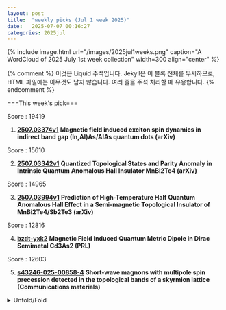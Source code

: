 ```yaml
---
layout: post
title:  "weekly picks (Jul 1 week 2025)"
date:   2025-07-07 00:16:27
categories: 2025jul
---
```


{% include image.html url="/images/2025jul1weeks.png" caption="A WordCloud of 2025 July 1st week collection" width=300 align="center" %}



<!--
이 부분은 HTML 주석입니다.
여기에 있는 내용은 HTML로 변환되지 않으며,
웹페이지 소스 코드에서만 볼 수 있습니다.
-->


{% comment %}
이것은 Liquid 주석입니다.
Jekyll은 이 블록 전체를 무시하므로,
HTML 파일에는 아무것도 남지 않습니다.
여러 줄을 주석 처리할 때 유용합니다.
{% endcomment %}



===This week's pick===
>
Score : 19419
>
1. **[2507.03374v1](https://arxiv.org/abs/2507.03374)** **Magnetic field induced exciton spin dynamics in indirect band gap (In,Al)As/AlAs quantum dots (arXiv)**
>
Score : 15610
>
2. **[2507.03342v1](https://arxiv.org/abs/2507.03342)** **Quantized Topological States and Parity Anomaly in Intrinsic Quantum Anomalous Hall Insulator MnBi2Te4 (arXiv)**
>
>
Score : 14965
>
3. **[2507.03994v1](https://arxiv.org/abs/2507.03994)** **Prediction of High-Temperature Half Quantum Anomalous Hall Effect in a Semi-magnetic Topological Insulator of MnBi2Te4/Sb2Te3 (arXiv)**
>
>
Score : 12816
>
4. **[bzdt-yxk2](http://link.aps.org/doi/10.1103/bzdt-yxk2)** **Magnetic Field Induced Quantum Metric Dipole in Dirac Semimetal Cd3As2 (PRL)**
>
>
Score : 12603
>
5. **[s43246-025-00858-4](https://www.nature.com/articles/s43246-025-00858-4)** **Short-wave magnons with multipole spin precession detected in the topological bands of a skyrmion lattice (Communications materials)**





<details>
  <summary> Unfold/Fold </summary>
  {% capture markdown_content %}


---
07/12


1. **[s41467-025-61510-w](https://www.nature.com/articles/s41467-025-61510-w)** Dislocation-assisted electron and hole transport in GaN epitaxial layers (Nature Communications)





1. **[s41567-025-02942-5](https://www.nature.com/articles/s41567-025-02942-5)** Intertwined orders in a quantum material (Nature Physics)

1. **[s41567-025-02917-6](https://www.nature.com/articles/s41567-025-02917-6)** Topological excitonic insulator with tunable momentum order (Nature Physics)



1. **[s42005-025-02215-w](https://www.nature.com/articles/s42005-025-02215-w)** Contrasting <i>c</i>-axis and in-plane uniaxial stress effects on superconductivity and stripe order in La<sub>1.885</sub>Ba<sub>0.115</sub>CuO<sub>4</sub> (Communications Physics)






1. **[hpfw-sfw1](http://link.aps.org/doi/10.1103/hpfw-sfw1)** Local Properties of the Rapidity Distribution in the Lieb-Liniger Model (PRL)

1. **[9ch1-dnvc](http://link.aps.org/doi/10.1103/9ch1-dnvc)** Counterflow of Lattice Polarons in Harmonically Confined Optical Lattices (PRL)

1. **[yd8w-frs8](http://link.aps.org/doi/10.1103/yd8w-frs8)** Topotactical Hydrogen Induced Single-Band d-Wave Superconductivity in La2NiO4 (PRL)

1. **[dt7w-hh9f](http://link.aps.org/doi/10.1103/dt7w-hh9f)** Unified Picture of Superconductivity and Magnetism in CeRh2As2 (PRL)

1. **[4x9y-txyy](http://link.aps.org/doi/10.1103/4x9y-txyy)** Nonadiabatic Renormalization of the Phonon Dispersion in Monolayer and Bilayer Graphene (PRL)

1. **[mr3k-w171](http://link.aps.org/doi/10.1103/mr3k-w171)** Identifying and Quantifying Su-Schrieffer-Heeger-like Interactions with Resonant Inelastic X-Ray Scattering (PRL)

1. **[dvzc-vxhw](http://link.aps.org/doi/10.1103/dvzc-vxhw)** Stabilization of Fermi Liquid Behavior by Interactions in Disordered Metals (PRL)

1. **[j6tt-s3xh](http://link.aps.org/doi/10.1103/j6tt-s3xh)** Twist-Induced Networking and Fast Propagation of Defects in Three-Dimensional Active Nematics (PRL)


1. **[2507.03997](https://arxiv.org/abs/2507.03997)** Non-reciprocal spin-wave excitations in Rashba-Hubbard ferromagnets (arXiv)




---
07/11


1. **[s41535-025-00784-1](https://www.nature.com/articles/s41535-025-00784-1)** Symmetry and minimal Hamiltonian of nonsymmorphic collinear antiferromagnet MnTe (npj quantum materials)



1. **[s41467-025-61677-2](https://www.nature.com/articles/s41467-025-61677-2)** A holistic view of the dynamics of long-lived valley polarized dark excitonic states in monolayer WS<sub>2</sub> (Nature Communications)

1. **[s41567-025-02954-1](https://www.nature.com/articles/s41567-025-02954-1)** First-principles diagrammatic Monte Carlo for electron–phonon interactions and polaron (Nature Physics)

1. **[s42005-025-02190-2](https://www.nature.com/articles/s42005-025-02190-2)** Large bandgap observed on the surfaces of EuZn<sub>2</sub>As<sub>2</sub> single crystals (Communications Physics)






1. **[l735-x48g](http://link.aps.org/doi/10.1103/l735-x48g)** Sharp Finite Statistics for Quantum Key Distribution (PRL)





1. **[fncz-b3yy](http://link.aps.org/doi/10.1103/fncz-b3yy)** Optical Protection of Alkali-Metal Atoms from Spin Relaxation (PRL)

1. **[n4f7-7vd1](http://link.aps.org/doi/10.1103/n4f7-7vd1)** Joint Estimation of a Two-Phase Spin Rotation beyond Classical Limit (PRL)

1. **[3g3j-mnh9](http://link.aps.org/doi/10.1103/3g3j-mnh9)** Meron Spin Textures in Momentum Space Spawning from Bound States in the Continuum (PRL)


1. **[c3tg-1lxl](http://link.aps.org/doi/10.1103/c3tg-1lxl)** Observation of Orbital-Selective Dual Modulations in an Anisotropic Antiferromagnetic Kagome Metal TbTi3Bi4 (PRX)

1. **[Physics.18.s91](http://link.aps.org/doi/10.1103/Physics.18.s91)** Photonic Spin Textures (Physics)




1. **[2507.07161v1](https://arxiv.org/abs/2507.07161)** Majorana edge reconstruction and the nu=5/2 non-Abelian thermal Hall puzzle (arXiv)

1. **[2507.07178v1](https://arxiv.org/abs/2507.07178)** Triplet Exciton-driven Topological Mott insulator at Finite Temperature (arXiv)

1. **[2507.07182v1](https://arxiv.org/abs/2507.07182)** Correlated quantum shift vector of particle-hole excitations (arXiv)

1. **[2507.07215v1](https://arxiv.org/abs/2507.07215)** Generic and intrinsic negative longitudinal magnetoresistance at weak fields in non-magnetic metals with inversion symmetry (arXiv)

1. **[2507.07336v1](https://arxiv.org/abs/2507.07336)** Origin of insulating-like behavior of Bi2Sr2CaCu2O8+x under pressure: A first-principles study (arXiv)

1. **[2507.07363v1](https://arxiv.org/abs/2507.07363)** Biexciton-polariton coupling mediated by dark states (arXiv)

1. **[2507.07366v1](https://arxiv.org/abs/2507.07366)** Advancing Quantum Transport Calculations: An Effective Medium Theory with Plane-Wave Basis and PAW Potentials in Eigenstates (arXiv)

1. **[2507.07409v1](https://arxiv.org/abs/2507.07409)** Observation of superconductivity-induced leading-edge gap in Sr-doped La3Ni2O7 thin films (arXiv)

1. **[2507.07430v1](https://arxiv.org/abs/2507.07430)** Anomaly diagnosis via symmetry restriction in two-dimensional lattice systems (arXiv)

1. **[2507.07447v1](https://arxiv.org/abs/2507.07447)** Topological electronic structures of non-collinear magnetic phases in a multi-orbital Hubbard model with spin-orbit interactions (arXiv)

1. **[2507.07463v1](https://arxiv.org/abs/2507.07463)** Breakdown of the conventional spin-wave dynamics and its double-constraint modification in the spin-1/2 triangular-prism Heisenberg antiferromagnet (arXiv)

1. **[2507.07479v1](https://arxiv.org/abs/2507.07479)** Mass-transport-limited reaction rates and molecular diffusion in the van der Waals gap beneath graphene (arXiv)

1. **[2507.07500v1](https://arxiv.org/abs/2507.07500)** Pseudogap in a crystalline insulator doped by disordered metals (arXiv)

1. **[2507.07506v1](https://arxiv.org/abs/2507.07506)** Electronic rotons and Wigner crystallites in a two-dimensional dipole liquid (arXiv)

1. **[2507.07533v1](https://arxiv.org/abs/2507.07533)** Dark states of electrons in a quantum system with two pairs of sublattices (arXiv)

1. **[2507.07534v1](https://arxiv.org/abs/2507.07534)** Phase transitions and spontaneous symmetry breaking in the renormalized Ginzburg-Landau theory (arXiv)

1. **[2507.07545v1](https://arxiv.org/abs/2507.07545)** Evolution from intralayer to interlayer superconductivity in a bilayer t-J model (arXiv)

1. **[2507.07584v1](https://arxiv.org/abs/2507.07584)** Nodeless superconductivity in 4Hb-TaS2 with broken time reversal symmetry (arXiv)

1. **[2507.07611v1](https://arxiv.org/abs/2507.07611)** Emergent QED3 at the bosonic Laughlin state to superfluid transition (arXiv)

1. **[2507.07624v1](https://arxiv.org/abs/2507.07624)** Resilient cluster Mott states in layered Nb3Cl8 against pressure-induced symmetry breaking (arXiv)

1. **[2507.07648v1](https://arxiv.org/abs/2507.07648)** Summing Real Time Feynman Paths of Lattice Polaron with Matrix Product States (arXiv)

1. **[2507.07650v1](https://arxiv.org/abs/2507.07650)** Pressure induced ferromagnetic to antiferromagnetic phase transition in transition metal chalcogenide Cr3Te4 (arXiv)

1. **[2507.07662v1](https://arxiv.org/abs/2507.07662)** A comprehensive study of bond bipolaron superconductivity in triangular lattice (arXiv)

1. **[2507.07679v1](https://arxiv.org/abs/2507.07679)** Extracting Nonlinear Dynamical Response Functions from Time Evolution (arXiv)

1. **[2507.07701v1](https://arxiv.org/abs/2507.07701)** Crossing over from flat band superconductivity to conventional superconductivity (arXiv)

1. **[2507.07866v1](https://arxiv.org/abs/2507.07866)** Temperature Dependent Optical Response Of High- Tc Yba2cu3o7-delta (YBCO) Thin Films (arXiv)

1. **[2507.07886v1](https://arxiv.org/abs/2507.07886)** Shaping Magnetic Order by Local Frustration for Itinerant Fermions on a Graph (arXiv)

1. **[2507.07905v1](https://arxiv.org/abs/2507.07905)** Edge State Selective Measurement of Quantum Hall Dispersions (arXiv)

1. **[2507.07921v1](https://arxiv.org/abs/2507.07921)** Chiral superconductivity near a fractional Chern insulator (arXiv)

1. **[2507.07987v1](https://arxiv.org/abs/2507.07987)** Purcell enhancement of photogalvanic currents in a van der Waals plasmonic self-cavity (arXiv)

1. **[2503.11228v2](https://arxiv.org/abs/2503.11228)** Pressure Induced Altermagnetism in Layered Ternary Iron-Selenides (arXiv)

1. **[2507.06369v1](https://arxiv.org/abs/2507.06369)** Cherenkov radiation in isotropic chiral matter: the space-frequency domain (arXiv)

1. **[2507.07179v1](https://arxiv.org/abs/2507.07179)** Magic phase transitions in monitored gaussian fermions (arXiv)

1. **[2507.07195v1](https://arxiv.org/abs/2507.07195)** Introduction to Sachdev-Ye-Kitaev Model: A Strongly Correlated System Perspective (arXiv)

1. **[2507.07249v1](https://arxiv.org/abs/2507.07249)** Kubo-Martin-Schwinger relation for energy eigenstates of SU(2)-symmetric quantum many-body systems (arXiv)

1. **[2507.07434v1](https://arxiv.org/abs/2507.07434)** Large unconventional anomalous Hall effect far above room temperature in epitaxial Fe3Ga4 films (arXiv)

1. **[2507.07458v1](https://arxiv.org/abs/2507.07458)** Common topological origin of longitudinal and transverse magnetoresistance in Fe3GeTe2 (arXiv)

1. **[2507.07540v1](https://arxiv.org/abs/2507.07540)** NNQS-AFQMC: Neural network quantum states enhanced fermionic quantum Monte Carlo (arXiv)

1. **[2507.07680v1](https://arxiv.org/abs/2507.07680)** Temporal modulation of second harmonic generation in ferroelectrics by a pulsed electric field (arXiv)

1. **[2507.07783v1](https://arxiv.org/abs/2507.07783)** Temporal and spatial separations between spin glass and short-range order (arXiv)

1. **[2507.07784v1](https://arxiv.org/abs/2507.07784)** Reversible local strain engineering of WS2 using a micro-mechanical spring (arXiv)

1. **[2507.07888v1](https://arxiv.org/abs/2507.07888)** Pseudoperiodic Spherical Boundary Conditions: Efficient And Isotropic 3D Particle Simulations Without Lattice Artifacts (arXiv)

1. **[2507.07897v1](https://arxiv.org/abs/2507.07897)** Graphene Heterostructure-Based Non-Volatile Memory Devices with Top Floating Gate Programming (arXiv)



---
07/10



1. **[s41567-025-02948-z](https://www.nature.com/articles/s41567-025-02948-z)** Ytterbium dopants for quantum simulation (Nature Physics)

1. **[s41567-025-02973-y](https://www.nature.com/articles/s41567-025-02973-y)** Nanophotonic quantum skyrmions enabled by semiconductor cavity quantum electrodynamics (Nature Physics)

1. **[s41567-025-02943-4](https://www.nature.com/articles/s41567-025-02943-4)** Quantum thermalization and Floquet engineering in a spin ensemble with a clock transition (Nature Physics)

1. **[s41563-025-02282-y](https://www.nature.com/articles/s41563-025-02282-y)** Dispersion-tunable low-loss implanted spin-wave waveguides for large magnonic networks (Nature Materials)

1. **[d41586-025-02178-6](https://www.nature.com/articles/d41586-025-02178-6)** Why quantum physicists are still arguing after 100 years (Nature)

1. **[s41586-025-09267-6](https://www.nature.com/articles/s41586-025-09267-6)** Quantum correlations of spontaneous two-photon emission from a quantum dot (Nature)

1. **[s41586-025-09258-7](https://www.nature.com/articles/s41586-025-09258-7)** Single nuclear spin detection and control in a van der Waals material (Nature)

1. **[d41586-025-02122-8](https://www.nature.com/articles/d41586-025-02122-8)** Integrated cryogenic chip controls spin qubits (Nature)







1. **[bzcf-gm89](http://link.aps.org/doi/10.1103/bzcf-gm89)** Counterdiabatic Route to Entanglement Steering and Dynamical Freezing in the Floquet Lipkin-Meshkov-Glick Model (PRL)

1. **[jqvz-kpwg](http://link.aps.org/doi/10.1103/jqvz-kpwg)** Observation of Spin Squeezing with Contact Interactions in One- and Three-Dimensional Easy-Plane Magnets (PRL)

1. **[qsxr-c2pq](http://link.aps.org/doi/10.1103/qsxr-c2pq)** Extracting Nonlinear Dynamical Response Functions from Time Evolution (PRL)

1. **[h4d8-3lw1](http://link.aps.org/doi/10.1103/h4d8-3lw1)** Fluctuations and Correlations of Local Topological Order Parameters in Disordered Two-Dimensional Topological Insulators (PRL)

1. **[sjss-vkqv](http://link.aps.org/doi/10.1103/sjss-vkqv)** Colloidal Model for Investigating Optimal Efficiency in Weakly Coupled Ratchet Motors (PRL)





1. **[2507.06290v1](https://arxiv.org/abs/2507.06290)** Superconducting Photocurrent and Light Enriched Supercurrent Phase Relation (arXiv)

1. **[2507.06305v1](https://arxiv.org/abs/2507.06305)** Entanglement switching via mobility edges in a quasiperiodic chain (arXiv)

1. **[2507.06307v1](https://arxiv.org/abs/2507.06307)** Spin-orbital magnetism in moire Wigner molecules (arXiv)

1. **[2507.06309v1](https://arxiv.org/abs/2507.06309)** Strange metal and Fermi arcs from disordering spin stripes (arXiv)

1. **[2507.06315v1](https://arxiv.org/abs/2507.06315)** Spin precession and laser-induced spin-polarized photocurrents (arXiv)

1. **[2507.06327v1](https://arxiv.org/abs/2507.06327)** Enhanced Andreev Reflection in Flat-Band Systems: Wave Packet Dynamics, DC Transport and the Josephson Effect (arXiv)

1. **[2507.06356v1](https://arxiv.org/abs/2507.06356)** Thermal Transport and Application Reassessment of ThSi2N4 Monolayer: From FET Channel to Thermoelectric Material (arXiv)

1. **[2507.06447v1](https://arxiv.org/abs/2507.06447)** Bilayer graphene as a template for manufacturing novel 2D materials (arXiv)

1. **[2507.06474v1](https://arxiv.org/abs/2507.06474)** Gap reopening as signature of coupling between Majorana zero modes in Sn-(Bi,Sb)2(Te,S)3-based Josephson trijunctions (arXiv)

1. **[2507.06514v1](https://arxiv.org/abs/2507.06514)** Algebraic States in Continuum in  d > 1 Dimensional Non-Hermitian Systems (arXiv)

1. **[2507.06548v1](https://arxiv.org/abs/2507.06548)** Observation of Macroscopic Nonlocal Voltage and Hydrodynamic Electron Flow at Room Temperature (arXiv)

1. **[2507.06550v1](https://arxiv.org/abs/2507.06550)** Material realization of spinless, covalent-type Dirac semimetals in three dimensions (arXiv)

1. **[2507.06586v1](https://arxiv.org/abs/2507.06586)** A time-reversal invariant vortex in topological superconductors and gravitational Z2 topology (arXiv)

1. **[2507.06614v1](https://arxiv.org/abs/2507.06614)** Enhanced superconductivity via layer differentiation in trilayer Hubbard model (arXiv)

1. **[2507.06683v1](https://arxiv.org/abs/2507.06683)** Robustness of the flux-free sector of the Kitaev honeycomb against environment (arXiv)

1. **[2507.06725v1](https://arxiv.org/abs/2507.06725)** On the T-linear resistivity of cuprates: theory (arXiv)

1. **[2507.06749v1](https://arxiv.org/abs/2507.06749)** Real-space understanding of electron-phonon coupling in superconducting hydrides (arXiv)

1. **[2507.06755v1](https://arxiv.org/abs/2507.06755)** Force sensing with a graphene nanomechanical resonator coupled to photonic crystal guided resonances (arXiv)

1. **[2507.06771v1](https://arxiv.org/abs/2507.06771)** Quantum Kinetic Anatomy of Electron Angular Momenta Edge Accumulation (arXiv)

1. **[2507.06885v1](https://arxiv.org/abs/2507.06885)** Discovery of High-Temperature Charge Order and Time-Reversal Symmetry-Breaking in the Kagome Superconductor YRu3Si2 (arXiv)

1. **[2507.06891v1](https://arxiv.org/abs/2507.06891)** Anisotropy-Driven Anomalous Inverse Orbital Hall Effect in Fe Films (arXiv)

1. **[2507.06902v1](https://arxiv.org/abs/2507.06902)** Excess quasiparticles and their dynamics in the presence of subgap states (arXiv)

1. **[2507.06933v1](https://arxiv.org/abs/2507.06933)** Photogalvanic effect in hydrodynamic flows of nonreciprocal electron liquids (arXiv)

1. **[2507.06984v1](https://arxiv.org/abs/2507.06984)** Reversible Modification of Rashba States in Topological Insulators at Room Temperature by Edge Functionalization (arXiv)

1. **[2507.07004v1](https://arxiv.org/abs/2507.07004)** Ultrafast and reliable domain-wall and skyrmion logic in a chirally coupled ferrimagnet (arXiv)

1. **[2507.07071v1](https://arxiv.org/abs/2507.07071)** Exciton transport driven by spin excitations in an antiferromagnet (arXiv)

1. **[2507.06283v1](https://arxiv.org/abs/2507.06283)** Bootstrapping the Simplest Deconfined Quantum Critical Point (arXiv)

1. **[2507.06304v1](https://arxiv.org/abs/2507.06304)** Mutual Influence of Symmetries and Topological Field Theories (arXiv)

1. **[2507.06308v1](https://arxiv.org/abs/2507.06308)** Fibonacci Waveguide Quantum Electrodynamics (arXiv)

1. **[2507.06348v1](https://arxiv.org/abs/2507.06348)** Quantum sensing with ultracold simulators in lattice and ensemble systems: a review (arXiv)

1. **[2507.06371v1](https://arxiv.org/abs/2507.06371)** Terahertz field-induced metastable magnetization near criticality in FePS3 (arXiv)

1. **[2507.06638v1](https://arxiv.org/abs/2507.06638)** Unconventional Magnetism, Sliding Ferroelectricity, and Magneto-Optical Kerr Effects in a Multiferroic Bilayer (arXiv)

1. **[2507.06699v1](https://arxiv.org/abs/2507.06699)** Electric-field-assisted phase switching for crystal phase quantum dot fabrication in GaAs nanowires (arXiv)

1. **[2507.06831v1](https://arxiv.org/abs/2507.06831)** Thickness-Dependent Spin Pumping in YIG/W90Ti10 Bilayers (arXiv)



1. **[2504.01923](https://arxiv.org/abs/2504.01923)** Sliding Dynamics of Skyrmion Molecular Crystals (arXiv)

---
07/09


1. **[5x8m-bhgd](http://link.aps.org/doi/10.1103/5x8m-bhgd)** Quantum Thermal Analogs of Electric Circuits: A Universal Approach (PRL)

1. **[d9k1-75d4](http://link.aps.org/doi/10.1103/d9k1-75d4)** Self-Discharging Mitigated Quantum Battery (PRL)

1. **[zn9v-k73w](http://link.aps.org/doi/10.1103/zn9v-k73w)** Exceptional Stationary State in a Dephasing Many-Body Open Quantum System (PRL)

1. **[w9zh-jwsx](http://link.aps.org/doi/10.1103/w9zh-jwsx)** Dark Spin-Cat States as Biased Qubits (PRL)

1. **[ynm5-k1vq](http://link.aps.org/doi/10.1103/ynm5-k1vq)** One-Shot Min-Entropy Calculation of Classical-Quantum States and Its Application to Quantum Cryptography (PRL)

1. **[d53g-v8q6](http://link.aps.org/doi/10.1103/d53g-v8q6)** Chip-to-Chip Quantum Photonic Controlled- not  Gate Teleportation (PRL)


1. **[cdns-8bw7](http://link.aps.org/doi/10.1103/cdns-8bw7)** Revisiting Scattering Enhancement from the Aharonov-Bohm Effect (PRL)

1. **[dg1s-5vp6](http://link.aps.org/doi/10.1103/dg1s-5vp6)** Minimal Model Renormalization Group Flows: Noninvertible Symmetries and Nonperturbative Description (PRL)



1. **[t5dh-rx6w](http://link.aps.org/doi/10.1103/t5dh-rx6w)** Polariton Fluids as Quantum Field Theory Simulators on Tailored Curved Spacetimes (PRL)

1. **[64xv-3fyx](http://link.aps.org/doi/10.1103/64xv-3fyx)** Imaging-based Quantum Optomechanics (PRL)

1. **[pmsq-b1th](http://link.aps.org/doi/10.1103/pmsq-b1th)** Flat Elastic Disc Suspensions Are Indistinguishable from Solutions of Long Flexible Polymers within Planar Incompressible Flows (PRL)

1. **[dmrl-gxhw](http://link.aps.org/doi/10.1103/dmrl-gxhw)** Thermodynamics and Statistical Equilibrium of Large-Scale Hydroelastic Wave Turbulence (PRL)

1. **[cv8s-tk4c](http://link.aps.org/doi/10.1103/cv8s-tk4c)** Perfect Superconducting Diode Effect in Altermagnets (PRL)

1. **[7bbs-q17w](http://link.aps.org/doi/10.1103/7bbs-q17w)** Superlubric-Locked Transition of Twist Grain Boundaries in 3D Crystals (PRL)

1. **[kt15-x472](http://link.aps.org/doi/10.1103/kt15-x472)** Overcoming Asymmetric Carrier Injection in III-Nitride Light-Emitting Diodes through Defect Engineering (PRL)

1. **[fvq2-msr4](http://link.aps.org/doi/10.1103/fvq2-msr4)** Efficient Projected Entangled Pair States Methods for Periodic Quantum Systems (PRL)

1. **[kqx7-fr2m](http://link.aps.org/doi/10.1103/kqx7-fr2m)** Exploring Novel Quantum Embedding Methods with Nonorthogonal Decomposition of Slater Determinants (PRL)

1. **[sf5p-2g5l](http://link.aps.org/doi/10.1103/sf5p-2g5l)** Instability of Metals with Respect to Strong Electron-Phonon Interaction (PRL)



1. **[7hv4-kmhd](http://link.aps.org/doi/10.1103/7hv4-kmhd)** Spontaneous Spin-Orbit Coupling Induced by Quantum Phonon Dynamics (PRL)



1. **[v3lq-ptgd](http://link.aps.org/doi/10.1103/v3lq-ptgd)** Internal Entropy of Non-Abelian Anyons from Heat Current through a Tunneling Barrier (PRL)

1. **[tyr4-9z16](http://link.aps.org/doi/10.1103/tyr4-9z16)** Quantum Confining Excitons with an Electrostatic Moiré Superlattice (PRL)

1. **[8wx7-kyx8](http://link.aps.org/doi/10.1103/8wx7-kyx8)** Deep Generative Modeling of the Canonical Ensemble with Differentiable Thermal Properties (PRL)

1. **[Physics.18.s92](http://link.aps.org/doi/10.1103/Physics.18.s92)** Quantum Fluid Mimics Black Hole’s Horizon (Physics)






1. **[PhysRevB.111.245113](https://journals.aps.org/prb/abstract/10.1103/PhysRevB.111.245113)**  Electronic structure and quasiparticle state character in the ferromagnetic Kondo lattice CeNiS⁢b2 (PRB)


1. **[2506.03963](https://arxiv.org/abs/2506.03963)** Flat-band compactons in a two-dimensional driven-dissipative Lieb lattice (arXiv)

1. **[2506.01633](https://arxiv.org/abs/2506.01633)** Realization of broken inversion symmetry in the charge density wave phase in EuAl4 (arXiv)


1. **[PhysRevB.111.214507](https://journals.aps.org/prb/abstract/10.1103/PhysRevB.111.214507)**  Coexistence of gapless and gapped vortex modes with Majorana corner states in a two-dimensional second-order topological superconductor (PRB)


1. **[2506.04314](https://arxiv.org/abs/2506.04314)** Geometric Bloch oscillations and transverse displacement in flat band systems (arXiv)

1. **[2506.04338](https://arxiv.org/pdf/2506.04338)** Magnetic field-free braiding and nontrivial fusion of Majorana bound states in a high-temperature planar Josephson junction (arXiv)

1. **[adfm.202507191](https://advanced.onlinelibrary.wiley.com/doi/full/10.1002/adfm.202507191)** Nonlinear Hall Effect and Nonreciprocal Charge Transport in Two-Dimensional Electron Gas at the Si-SiOx-ZnO Interface (Advanced Functional materials)


1. **[2506.18969](https://arxiv.org/abs/2506.18969)** Bootstrapping Flat-band Superconductors: Rigorous Lower Bounds on Superfluid Stiffness (arXiv)



1. **[2505.04827](https://arxiv.org/abs/2505.04827)** Proposed controlled creation and manipulation of skyrmions with spin-orbit torque (arXiv)






1. **[2507.05335v1](https://arxiv.org/abs/2507.05335)** The Symmetry Taco: Equivalences between Gapped, Gapless, and Mixed-State SPTs (arXiv)

1. **[2507.05336v1](https://arxiv.org/abs/2507.05336)** Thermal SU(2) lattice gauge theory for the pseudogap and the transition to d-wave superconductivity in the cuprates (arXiv)

1. **[2507.05341v1](https://arxiv.org/abs/2507.05341)** Topological phase diagram of twisted bilayer graphene as a function of the twist angle (arXiv)

1. **[2507.05344v1](https://arxiv.org/abs/2507.05344)** Symmetry-determined generalized ferromagnetism in multi-valley electron fluids (arXiv)

1. **[2507.05356v1](https://arxiv.org/abs/2507.05356)** Interaction-enhanced quantum to classical crossover temperature in a Luttinger liquid (arXiv)

1. **[2507.05435v1](https://arxiv.org/abs/2507.05435)** Model-based study of a nanowire heating and dynamic axisymmetric necking by surface electromigration (arXiv)

1. **[2507.05462v1](https://arxiv.org/abs/2507.05462)** Electronic transport and anti-super-Klein tunneling in few-layer black phosphorous (arXiv)

1. **[2507.05479v1](https://arxiv.org/abs/2507.05479)** Proximity effect and p-wave superconductivity in s-wave superconductor/helimagnet heterostructures (arXiv)

1. **[2507.05481v1](https://arxiv.org/abs/2507.05481)** The role of electron interactions in a failed insulator revealed by shot noise (arXiv)

1. **[2507.05486v1](https://arxiv.org/abs/2507.05486)** Nonvolatile Nematic Order Manipulated by Strain and Magnetic Field in a Layered Antiferromagnet (arXiv)

1. **[2507.05487v1](https://arxiv.org/abs/2507.05487)** Elementary Steps of Energy Conversion in Strongly Correlated Systems: Beyond Single Quasiparticles and Rigid Bands (arXiv)

1. **[2507.05500v1](https://arxiv.org/abs/2507.05500)** Putative non-trivial topology in YNiSn2 Dirac semimetal (arXiv)

1. **[2507.05516v1](https://arxiv.org/abs/2507.05516)** Revealing THz optical signatures of Shiba-state-induced gapped and gapless superconductivity (arXiv)

1. **[2507.05543v1](https://arxiv.org/abs/2507.05543)** Altermagnetism-induced non-collinear superconducting diode effect and unidirectional superconducting transport (arXiv)

1. **[2507.05560v1](https://arxiv.org/abs/2507.05560)** Direct observation of locally modified excitonic effect within a moire unit cell in twisted bilayer graphene (arXiv)

1. **[2507.05618v1](https://arxiv.org/abs/2507.05618)** Spin transport phenomena in junctions composed of a compensated ferrimagnet and a normal metal (arXiv)

1. **[2507.05756v1](https://arxiv.org/abs/2507.05756)** Real-space titration and manipulation of particle-like correlated electrons in doped Mott insulator (arXiv)

1. **[2507.05839v1](https://arxiv.org/abs/2507.05839)** Chiral superconductivity in a semiconducting wire induced by helical magnetic order (arXiv)

1. **[2507.05871v1](https://arxiv.org/abs/2507.05871)** Detecting Lifshitz Transitions Using Nonlinear Conductivity in Bilayer Graphene (arXiv)

1. **[2507.05879v1](https://arxiv.org/abs/2507.05879)** Janus-faced influence of oxygen vacancy in high entropy oxide films with Mott electrons (arXiv)

1. **[2507.05935v1](https://arxiv.org/abs/2507.05935)** Light Induced Half-Metallic Phase in Insulators and Correlated Metals (arXiv)

1. **[2507.05943v1](https://arxiv.org/abs/2507.05943)** Coherent superposition of emitted and resonantly scattered photons from a two-level system driven by an even-pi pulse (arXiv)

1. **[2507.05969v1](https://arxiv.org/abs/2507.05969)** Second-Order Conductivity Probes a Cascade of Singularities in a Moire Superlattice (arXiv)

1. **[2507.05971v1](https://arxiv.org/abs/2507.05971)** Generating single- and many-body quantum magnonic states (arXiv)

1. **[2507.05974v1](https://arxiv.org/abs/2507.05974)** Static treatment of dynamic interactions in correlated electron systems (arXiv)

1. **[2507.06015v1](https://arxiv.org/abs/2507.06015)** Cluster-diagrammatic D-TRILEX approach to non-local electronic correlations (arXiv)

1. **[2507.06058v1](https://arxiv.org/abs/2507.06058)** Spin properties in droplet epitaxy-grown telecom quantum dots (arXiv)

1. **[2507.06168v1](https://arxiv.org/abs/2507.06168)** "Ideal" Topological Heavy Fermion Model in Two-dimensional Moire Heterostructures with Type-II Band Alignment (arXiv)

1. **[2507.06218v1](https://arxiv.org/abs/2507.06218)** Topological Holography for Mixed-State Phases and Phase Transitions (arXiv)

1. **[2507.05350v1](https://arxiv.org/abs/2507.05350)** SymTFT Approach for Mixed States with Non-Invertible Symmetries (arXiv)

1. **[2507.05379v1](https://arxiv.org/abs/2507.05379)** Probing Defects with Quantum Simulator Snapshots (arXiv)

1. **[2507.05493v1](https://arxiv.org/abs/2507.05493)** Identifying Exceptional Points in Two-Dimensional Excitons Coupled to an Open Optical Cavity (arXiv)

1. **[2507.05665v1](https://arxiv.org/abs/2507.05665)** Defect migration and phase transformations in 2D iron chloride inside bilayer graphene (arXiv)

1. **[2507.05676v1](https://arxiv.org/abs/2507.05676)** Sensing with Broken Symmetry: Revisiting Bound States in the Continuum (arXiv)

1. **[2507.05682v1](https://arxiv.org/abs/2507.05682)** Unified Statistical Theory of Heat Conduction in Nonuniform Media (arXiv)

1. **[2507.05691v1](https://arxiv.org/abs/2507.05691)** Concurrent Skin-scale-free Localization and Criticality under Mobius Boundary Conditions in a Non-Hermitian Ladder (arXiv)

1. **[2507.05828v1](https://arxiv.org/abs/2507.05828)** Exploring the Growth Dynamics of Size-selected Carbon Atomic Wires with in situ UV Resonance Raman Spectroscopy (arXiv)

1. **[2507.05837v1](https://arxiv.org/abs/2507.05837)** Wave/particle duality in monitored Jaynes--Cummings resonances (arXiv)

1. **[2507.05954v1](https://arxiv.org/abs/2507.05954)** A Hydrodynamic Theory for Non-Equilibrium Full Counting Statistics in One-Dimensional Quantum Systems (arXiv)

1. **[2507.06065v1](https://arxiv.org/abs/2507.06065)** On-chip magnon polaritons in the ultrastrong coupling regime (arXiv)

1. **[2507.06215v1](https://arxiv.org/abs/2507.06215)** Harmonic emission as a probe to coherent transitions in the topological superconductors (arXiv)



---
07/08


1. **[s41567-025-02977-8](https://www.nature.com/articles/s41567-025-02977-8)** Publisher Correction: Absence of heat flow in ν = 0 quantum Hall ferromagnet in bilayer graphene (Nature Physics)

1. **[s41598-025-10259-9](https://www.nature.com/articles/s41598-025-10259-9)** Unveiling the role of localized polaronic mid-gap states in enhanced carrier transfer in TiO<sub>2</sub>/BiVO<sub>4</sub> heterojunctions under visible light irradiation (Scientific Reports)






1. **[s5c9-zjt9](http://link.aps.org/doi/10.1103/s5c9-zjt9)** Measuring Decoherence Due to Quantum Vacuum Fluctuations (PRL)

1. **[dqfn-y77k](http://link.aps.org/doi/10.1103/dqfn-y77k)** Quantum Stochastic Rectification in a Single Molecule (PRL)

1. **[hwwg-gscf](http://link.aps.org/doi/10.1103/hwwg-gscf)** Observing the Mobile Surface Layer of Water During Vapor Deposition and Its Impact on Structure (PRL)

1. **[Physics.18.127](http://link.aps.org/doi/10.1103/Physics.18.127)** Rethinking the Anomalous Hall Effect: A Symmetry Revolution (Physics)


1. **[2506.20510](https://arxiv.org/abs/2506.20510)** High-temperature helical edge states in BiSbTeSe2/graphene van der Waals heterostructure (arXiv)


1. **[2506.19514](https://arxiv.org/abs/2506.19514)** Rare-earth atoms on Nb(110) as a platform to engineer topological superconductivity (arXiv)

1. **[2506.20182](https://arxiv.org/pdf/2506.20182)**  Majorana zero modes are the edge modes? (arXiv)


1. **[1ftc-3xyw](https://journals.aps.org/prmaterials/abstract/10.1103/1ftc-3xyw)** Probing the skyrmion phase of MnSi through the field-exponent of the isothermal entropy change (PRM)


1. **[p46j-yc89](https://journals.aps.org/prl/abstract/10.1103/p46j-yc89)** Deterministic Generation of a Single-Byte Electric Skyrmion Bubble (PRL)

1. **[5k9m-mfbz](https://journals.aps.org/prb/abstract/10.1103/5k9m-mfbz)** Effective 𝐾-valley Hamiltonian for transition metal dichalcogenide bilayers under pressure and application to twisted bilayers with pressure-induced topological phase transitions (PRB)


1. **[2502.09764](https://arxiv.org/abs/2502.09764)** Skyrmion-Skyrmionium Phase Separation and Laning Transitions via Spin-Orbit Torque Currents (arXiv)



1. **[2506.22320](https://arxiv.org/abs/2506.22320)** Skyrmions of Frustrated Quantum Dimer Systems (arXiv)


1. **[2507.02371](https://arxiv.org/abs/2507.02371)** Time- and Polarization-Resolved Extreme Ultraviolet Momentum Microscopy (arXiv)


1. **[meta](https://iopscience.iop.org/article/10.1088/1361-648X/adec2e/meta)**  Magnetic critical behavior of an above room temperature skyrmion materialCo8.68Zn8.65Mn2.67 (JPCM)

1. **[S030488532500558X](https://www.sciencedirect.com/science/article/pii/S030488532500558X)** Critical scaling behavior in skyrmion host ferromagnet Cr1.45Te2 (JMMM)






1. **[2507.03089v1](https://arxiv.org/abs/2507.03089)** Link between Continuous and Discrete Descriptions of Noise in Nonlinear Resistive Electrical Components (arXiv)

1. **[2507.03115v1](https://arxiv.org/abs/2507.03115)** Quasiconservation Laws and Suppressed Transport in Weakly Interacting Localized Models (arXiv)

1. **[2507.03137v1](https://arxiv.org/abs/2507.03137)** Mapping phase diagrams of quantum spin systems through semidefinite-programming relaxations (arXiv)

1. **[2507.03189v1](https://arxiv.org/abs/2507.03189)** Revealing electron-electron interactions in graphene at room temperature with the quantum twisting microscope (arXiv)

1. **[2507.03217v1](https://arxiv.org/abs/2507.03217)** Can slow recombination in ordered superconductors explain the excess quasiparticle population? (arXiv)

1. **[2507.03249v1](https://arxiv.org/abs/2507.03249)** Nonlinear Seebeck effect in Ni81Fe19/Pt at room temperature (arXiv)

1. **[2507.03266v1](https://arxiv.org/abs/2507.03266)** Impact of charge-density-wave pattern on the superconducting gap in V-based kagome superconductors (arXiv)

1. **[2507.03277v1](https://arxiv.org/abs/2507.03277)** Magnetic, charge and orbital properties of parent and Sr-doped La2NiO4 and its pressure evolutions (arXiv)

1. **[2507.03284v1](https://arxiv.org/abs/2507.03284)** Multi-gap and high-Tc superconductivity in metal-atom-free borocarbides: Effects of dimensional confinement and strain engineering (arXiv)

1. **[2507.03287v1](https://arxiv.org/abs/2507.03287)** Evidence of topological Kondo insulating state in MoTe2/WSe2 moire bilayers (arXiv)

1. **[2507.03316v1](https://arxiv.org/abs/2507.03316)** Anomalous Charge Density Wave and Fermi Surface Reconstruction in Pressurized BaFe2Al9 (arXiv)



1. **[2507.03368v1](https://arxiv.org/abs/2507.03368)** Ferroelectric Antiferromagnetic Lifting of Spin-Valley Degeneracy (arXiv)



1. **[2507.03383v1](https://arxiv.org/abs/2507.03383)** Anharmonicity and Coulomb Pseudopotential Effects in YH6 and YH9 Superconductivity (arXiv)

1. **[2507.03417v1](https://arxiv.org/abs/2507.03417)** Vacancy-free cubic superconducting NbN enabled by quantum anharmonicity (arXiv)

1. **[2507.03436v1](https://arxiv.org/abs/2507.03436)** Enhancing thermoelectric efficiency of multilayer graphene by nanomeshing (arXiv)

1. **[2507.03508v1](https://arxiv.org/abs/2507.03508)** From localized 4f electrons to anisotropic exchange interactions in ferromagnetic CeRh6Ge4 (arXiv)

1. **[2507.03513v1](https://arxiv.org/abs/2507.03513)** Magnetocalorics of singlet ground state induced moment magnets (arXiv)

1. **[2507.03546v1](https://arxiv.org/abs/2507.03546)** Microscopic origin of the nemato-elastic coupling and dynamics of hybridized collective nematic-phonon excitations (arXiv)

1. **[2507.03571v1](https://arxiv.org/abs/2507.03571)** Phonon-enhanced optical spin-conductivity and spin-splitter effect in altermagnets (arXiv)

1. **[2507.03577v1](https://arxiv.org/abs/2507.03577)** On-chip magnon polaron generation in mode-matched cavity magnomechanics (arXiv)

1. **[2507.03614v1](https://arxiv.org/abs/2507.03614)** Andreev bound state spectroscopy of a quantum-dot-based Aharonov-Bohm interferometer with superconducting terminals (arXiv)

1. **[2507.03675v1](https://arxiv.org/abs/2507.03675)** Wavefunction textures in twisted bilayer graphene from first principles (arXiv)

1. **[2507.03763v1](https://arxiv.org/abs/2507.03763)** Direct signatures of Anderson orthogonality catastrophe in nonequilibrium quantum dots (arXiv)

1. **[2507.03826v1](https://arxiv.org/abs/2507.03826)** Thermodynamics of analogue black holes in a non-Hermitian tight-binding model (arXiv)

1. **[2507.03921v1](https://arxiv.org/abs/2507.03921)** High Temperature Superconductivity Dominated by Inner Underdoped CuO2 Planes in Quadruple-Layer Cuprate (Cu,C)Ba2Ca3Cu4O11+delta (arXiv)

1. **[2507.03969v1](https://arxiv.org/abs/2507.03969)** Polariton transport in 2D semiconductors: Phonon-mediated transitions between ballistic, superdiffusive and exciton-limited regimes (arXiv)

1. **[2507.03985v1](https://arxiv.org/abs/2507.03985)** Ferroelectrically Switchable Half-Quantized Hall Effect (arXiv)

1. **[2507.03986v1](https://arxiv.org/abs/2507.03986)** On-Device Control of Electronic Friction (arXiv)



1. **[2507.03997v1](https://arxiv.org/abs/2507.03997)** Non-reciprocal spin-wave excitations in Rashba-Hubbard ferromagnets (arXiv)

1. **[2507.04041v1](https://arxiv.org/abs/2507.04041)** Specific heat and density anomalies in the Hubbard model (arXiv)

1. **[2507.04056v1](https://arxiv.org/abs/2507.04056)** Characterization of fractional Chern insulator quasiparticles in moire transition metal dichalcogenides (arXiv)

1. **[2507.04082v1](https://arxiv.org/abs/2507.04082)** Longitudinal magnon transport properties in the easy-axis XXZ Heisenberg ferromagnet on the face-centered cubic lattice (arXiv)

1. **[2507.04146v1](https://arxiv.org/abs/2507.04146)** Modeling of a twisted-Kagome HoAgGe spin ice using Reduced-Configuration-Space Search and Density Functional Theory (arXiv)

1. **[2507.04159v1](https://arxiv.org/abs/2507.04159)** Electrons in quantum dots on helium: from charge qubits to synthetic color centers (arXiv)

1. **[2507.04177v1](https://arxiv.org/abs/2507.04177)** Gate Voltage-Controlled Magnetic Anisotropy Effect on Pt-Porphyrin functionalized single-layer graphene (arXiv)

1. **[2507.04210v1](https://arxiv.org/abs/2507.04210)** Unusual electronic structure in underdoped cuprate superconductors (arXiv)

1. **[2507.04213v1](https://arxiv.org/abs/2507.04213)** Quantum Metric Enhancement and Hierarchical Scaling in One-Dimensional Quasiperiodic Systems (arXiv)

1. **[2507.04274v1](https://arxiv.org/abs/2507.04274)** Spin-split magnon bands induce pure spin current in insulating altermagnets (arXiv)

1. **[2507.04287v1](https://arxiv.org/abs/2507.04287)** Signature of gate tunable superconducting network in twisted bilayer graphene (arXiv)

1. **[2507.04363v1](https://arxiv.org/abs/2507.04363)** Astrophysical Quantum Matter Revisited: Flat-Band Topological States on a Zero-Flux Dipole Sphere (arXiv)

1. **[2507.04375v1](https://arxiv.org/abs/2507.04375)** Intertwined Orders in a Quantum-Entangled Metal (arXiv)

1. **[2507.04378v1](https://arxiv.org/abs/2507.04378)** Observation of Electride-like s States Coexisting with Correlated d Electrons in NdNiO2 (arXiv)

1. **[2507.04387v1](https://arxiv.org/abs/2507.04387)** Generation of new quadratic coefficients within Ginzburg-Landau theory: Applications for specific heat calculations in various high-temperature superconductors (arXiv)

1. **[2507.04475v1](https://arxiv.org/abs/2507.04475)** Coexistent multifractal mesoscopic fluctuations in Integer Quantum Hall Transition and in Orbital Hall Transition (arXiv)

1. **[2507.04477v1](https://arxiv.org/abs/2507.04477)** The role of dimensionality in the magnetic properties of CeIn3 nanowires (arXiv)

1. **[2507.04556v1](https://arxiv.org/abs/2507.04556)** Efficient transport of indirect excitons in a van der Waals heterostructure (arXiv)

1. **[2507.04648v1](https://arxiv.org/abs/2507.04648)** Optimized Bistable Vortex Memory Arrays for Superconducting In-Memory Matrix-Vector Multiplication (arXiv)

1. **[2507.04693v1](https://arxiv.org/abs/2507.04693)** Tuning electronic correlations in the Kagome metals RT_3B2 (arXiv)

1. **[2507.04729v1](https://arxiv.org/abs/2507.04729)** Quantized conductance in a CVD-grown nanoribbon with hidden Rashba effect (arXiv)

1. **[2507.04773v1](https://arxiv.org/abs/2507.04773)** The Ferroelectric Superconducting Field Effect Transistor (arXiv)

1. **[2507.04778v1](https://arxiv.org/abs/2507.04778)** Methodology of signal spectral analysis in various Kron model geometries (arXiv)

1. **[2507.04811v1](https://arxiv.org/abs/2507.04811)** Multipole phases in a type of spin/fermion ladders with local conserved quantities and generalizations (arXiv)

1. **[2507.04844v1](https://arxiv.org/abs/2507.04844)** Induced Zeeman effect of moire surface states in topological insulators (arXiv)

1. **[2507.04876v1](https://arxiv.org/abs/2507.04876)** Universal Diagnostic Criterion for Intrinsic Superconducting Diode Effect (arXiv)

1. **[2507.04892v1](https://arxiv.org/abs/2507.04892)** Quantum transport in nitrogen-doped nanoporous graphenes (arXiv)

1. **[2507.04945v1](https://arxiv.org/abs/2507.04945)** Spin-orbit coupling in digital alloyed InGaAs quantum wells (arXiv)

1. **[2507.04953v1](https://arxiv.org/abs/2507.04953)** Variability of hole spin qubits in planar Germanium (arXiv)

1. **[2507.04957v1](https://arxiv.org/abs/2507.04957)** Momentum transfer in the ponderomotive potential of near-infrared laser pulses leads to sizable energy shifts and electron-wavepacket squeezing in time-resolved ARPES (arXiv)

1. **[2507.05009v1](https://arxiv.org/abs/2507.05009)** Non-ergodic one-magnon magnetization dynamics of the kagome lattice antiferromagnet (arXiv)

1. **[2507.05015v1](https://arxiv.org/abs/2507.05015)** Geometry-Induced Chiral Currents in a Mesoscopic Helicoidal Quantum Well (arXiv)

1. **[2507.05061v1](https://arxiv.org/abs/2507.05061)** Spin liquid state in a three-dimensional pyrochlore-like frustrated magnet (arXiv)

1. **[2507.05089v1](https://arxiv.org/abs/2507.05089)** Instability of the Haldane Phase: Roles of Charge Fluctuations and Hund's Coupling (arXiv)

1. **[2507.05095v1](https://arxiv.org/abs/2507.05095)** Topological defect modes in bilayer acoustic networks (arXiv)

1. **[2507.05160v1](https://arxiv.org/abs/2507.05160)** Statistical characterization of valley coupling in Si/SiGe quantum dots via g-factor measurements near a valley vortex (arXiv)

1. **[2507.05161v1](https://arxiv.org/abs/2507.05161)** Defect-induced displacement of topological surface state in quantum magnet MnBi2Te4 (arXiv)

1. **[2507.05172v1](https://arxiv.org/abs/2507.05172)** Magnetic force microscopy versus scanning quantum-vortex microscopy: Probing pinning landscape in granular niobium films (arXiv)

1. **[2507.05232v1](https://arxiv.org/abs/2507.05232)** Tunable Intraband and Interband Polarizability in three-dimensional nodal line semimetals (arXiv)

1. **[2507.03161v1](https://arxiv.org/abs/2507.03161)** The Effect of Spike Geometry on the Linear and Nonlinear Plasmonic Properties of Gold Nanourchins (arXiv)

1. **[2507.03269v1](https://arxiv.org/abs/2507.03269)** Determining the complex second-order optical susceptibility in macroscale van der Waals heterobilayers (arXiv)

1. **[2507.03301v1](https://arxiv.org/abs/2507.03301)** Synthesis and transport properties of epitaxial Bi (0001) films on GaAs (111) substrates (arXiv)

1. **[2507.03390v1](https://arxiv.org/abs/2507.03390)** Optimising germanium hole spin qubits with a room-temperature magnet (arXiv)

1. **[2507.03414v1](https://arxiv.org/abs/2507.03414)** Structural and Magnetic Properties of Barium Hexaferrite Nanoplatelets (arXiv)

1. **[2507.03550v1](https://arxiv.org/abs/2507.03550)** Chirality-dependent terahertz topological resonance and inertial dynamics of magnetic skyrmions (arXiv)

1. **[2507.03597v1](https://arxiv.org/abs/2507.03597)** Introduction to abelian anyons in planar systems (arXiv)

1. **[2507.03642v1](https://arxiv.org/abs/2507.03642)** High-power readout of a transmon qubit using a nonlinear coupling (arXiv)

1. **[2507.03764v1](https://arxiv.org/abs/2507.03764)** Universal quantum melting of quasiperiodic attractors in driven-dissipative cavities (arXiv)

1. **[2507.03785v1](https://arxiv.org/abs/2507.03785)** Implantation studies of low-energy positive muons in niobium thin films (arXiv)

1. **[2507.04144v1](https://arxiv.org/abs/2507.04144)** Orbital mixing as key ingredient for magnetic order in a van der Waals ferromagnet (arXiv)

1. **[2507.04279v1](https://arxiv.org/abs/2507.04279)** Solving the Gross-Pitaevskii Equation with Quantic Tensor Trains: Ground States and Nonlinear Dynamics (arXiv)

1. **[2507.04489v1](https://arxiv.org/abs/2507.04489)** Floquet-Engineering Weyl Points and Linked Fermi Arcs from Straight Nodal Lines (arXiv)

1. **[2507.04826v1](https://arxiv.org/abs/2507.04826)** Ferroelectrically Controlled Chirality Switching of Weyl Quasiparticles (arXiv)

1. **[2507.04875v1](https://arxiv.org/abs/2507.04875)** Ultrafast non-equilibrium magnon generation and collapse of spin-orbit hybridization gaps in iron (arXiv)

1. **[2507.04944v1](https://arxiv.org/abs/2507.04944)** Nanoparticles and Quantum Dots as Emerging Optical Sensing Platforms for Ni2+ Detection: Recent Approaches and Perspectives (arXiv)

1. **[2507.04993v1](https://arxiv.org/abs/2507.04993)** Universal Bound States in Long-range Spin Chains with an Impurity (arXiv)

1. **[2507.05047v1](https://arxiv.org/abs/2507.05047)** Moire-assisted charge instability in ultrathin RuO2 (arXiv)

1. **[2507.05073v1](https://arxiv.org/abs/2507.05073)** Quantum Spin Glass in the Two-Dimensional Disordered Heisenberg Model via Foundation Neural-Network Quantum States (arXiv)

1. **[2507.05185v1](https://arxiv.org/abs/2507.05185)** An operator algebraic approach to fusion category symmetry on the lattice (arXiv)

1. **[2507.05249v1](https://arxiv.org/abs/2507.05249)** Physics-Guided Dual Implicit Neural Representations for Source Separation (arXiv)

1. **[2507.05253v1](https://arxiv.org/abs/2507.05253)** Stealthy-Hyperuniform Wave Dynamics in Two-Dimensional Photonic Crystals (arXiv)







---
07/07


1. **[s41563-025-02276-w](https://www.nature.com/articles/s41563-025-02276-w)** Exploiting strained epitaxial germanium for scaling low-noise spin qubits at the micrometre scale (Nature Materials)







1. **[84h8-tt5y](https://journals.aps.org/pra/abstract/10.1103/84h8-tt5y)** Observation of distinct first-order and second-order topological insulators in photonic martini lattices (PRA)





1. **[9sk7-7z6s](https://journals.aps.org/prb/abstract/10.1103/9sk7-7z6s)** Momentum-dependent quantum Hall surface states in acoustic nodal line semimetals (PRB)


1. **[2507.00112](https://arxiv.org/abs/2507.00112)** Electrostatic Charge Fractionalization and Unconventional Superconductivity in
Strained Monolayer Graphene (arXiv)


1. **[2507.01329](https://arxiv.org/abs/2507.01329)** Realization of a Kondo Insulator in a Multilayer Moiré Superlattice (arXiv)

1. **[acsphotonics.4c02491](https://pubs.acs.org/doi/full/10.1021/acsphotonics.4c02491)** Characterizing Topological Flat Bands in Tin-Phthalocyanine Nanosheets Using Photoelectric Detections (ACS Photonics)


1. **[3351353](https://pubs.aip.org/aip/adv/article/15/7/075304/3351353)** Observation of the effects of ultra-thin Cr and Ti layers on spin–orbit torque and Dzyaloshinskii–Moriya interaction in Co/Ni/Pt system (AIP Advances)


1. **[3A1978788](https://www.diva-portal.org/smash/record.jsf?pid=diva2%3A1978788&dswid=-2844)** Vortex skyrmions in chiral d-wave superconductors (thesis)


1. **[0295-5075/adeadb](https://iopscience.iop.org/article/10.1209/0295-5075/adeadb/meta)** Magnetic skyrmion as Schrödinger's cat (EPL frontiers of physics)


1. **[2507.01606](https://arxiv.org/abs/2507.01606)** Single-shot parity readout of a minimal Kitaev chain (arXiv)


1. **[2507.01774](https://arxiv.org/abs/2507.01774)**  Topological nodal i-wave superconductivity in PtBi2 (arXiv)

1. **[2507.00128](https://arxiv.org/abs/2507.00128)** Majorana zero modes in semiconductor-superconductor hybrid structures: Defining topology in short and disordered nanowires through Majorana splitting (arXiv)


1. **[2507.00119](https://arxiv.org/abs/2507.00119)** Majoranas with a twist: Tunable Majorana zero modes in altermagnetic heterostructures (arXiv)



1. **[s41467-025-61514-6](https://www.nature.com/articles/s41467-025-61514-6)** Topological layer Hall effect in two-dimensional type-I multiferroic heterostructure (Nature communications)


1. **[2507.02047](https://arxiv.org/pdf/2507.02047)** Quantum Geometry in the NbSe2 Family I: Obstructed Compact Wannier Function and New Perturbation Theory (arXiv)

1. **[1361-648X/ade417](https://iopscience.iop.org/article/10.1088/1361-648X/ade417)** Reactive molecular beam epitaxial growth of RuO2 superconducting thin films (JPCM)

1. **[nwaf265.pdf](https://watermark.silverchair.com/nwaf265.pdf?token=AQECAHi208BE49Ooan9kkhW_Ercy7Dm3ZL_9Cf3qfKAc485ysgAAA3gwggN0BgkqhkiG9w0BBwagggNlMIIDYQIBADCCA1oGCSqGSIb3DQEHATAeBglghkgBZQMEAS4wEQQMNpBLCjRDmZ6hLbxPAgEQgIIDKy_bsgRqunnOMDHkOWC1nC20U9MTq2vMegpiNmsLTtlqV-pl_ea9YTgPXT-YlMd478xS_WBoEc_4O1drAQz3sKkDQxDpNUazjge3Bqf0tlh0zIAzjmWENTrbUeFivh8j9QwpCVeDCtG6eHt85OYBrpQPuRFluOh-98GD1hvK3cJpUSRh59cXy8U1cVIRE34wQcFzGIRSfVMd7FiTr4TRt_uR0u8LvpREYOOPJEupq6NOrHf_tTKlQiFZqKvLEI8Q84MPysFuO2yQcvdyoK5zKTvlV7T-EotBAAw_s_DtWGO3cCQHXov94kIopmGDPuwCrjo8d4ct79oCs3tPH_4xHwD2z-8RfysNjupMH5aAx_UuuIE5ntRLpDolIeNdZJEMMnU9s0Zni6Ulompv2rwv0ldAmHRCZT5VU3N8AEkBmsn_8YMVJ1M9C6lXtUXPqMQOChS2i7jAdk04rY15nNs-qpLA5tKbqJP9EdgmaQmKSYx2t4NBTbHFN-gD0FRjn6ueTuL8usEKvonhs1Yi-sFNiPORDZMHIfjbW40FQAZseMC1fo8kxstvcnFmxjlT99cQTNHk7U0x6p9NOwsFClc8mLihKzouVnokiKNFuNfoMdr5XvhOojSzgK8TepSORBzqVPcSaxrni0IgC2kVxgOHOqO2GjGi1KLa93wM37efm1cmrAK3atI1wWEpNuUwx7dJzOMH6tRePhumkytXkn8S0-7K6Q3nkJWcvp-VgYU_yXW3T4HP-LKm23z6lnJ5ZyK_VoM7f4iAG0hSFTR2eOzVXn37peHEja2Q2788XOMcLRqYLC5E-TlFK2e2V_X2kIP399JD6EJNDhlLwMn1Jk90iURbL_ZzwfaRDGUhUGeIcffsnXByH72uLzSz9Jz2S0BQlWfqDHL_vu0XKglDcMKazfFMZr-yoJWiw5IquGCcDzdTxNizDSo8EU495oAyxBeDjvgeKaQrp7X2YJaxQmsyxp4rhD9YI5V7QwNDOuvvT8wbRy2t99lNq6HZJo-Fk8-nTl_e2cLzXucOgTa3Duhhin9uctwLjmhb5Dn9ZsxeXYxApr6sa6D_5MDXZCo)**  Cascade of Zero-field Chern Insulators in Magic-angle Bilayer Graphene


1. **[S2211285525006561](https://www.sciencedirect.com/science/article/pii/S2211285525006561)** Advances in Flat-Band Structures for Enhanced Photothermal Conversion Efficiency: Design, Mechanism, and Complementary Applications (Nano Energy)


1. **[frontphys.2026.015200](https://journal.hep.com.cn/fop/EN/10.15302/frontphys.2026.015200)** First- and higher-order topological superconductors on a square lattice (Frotiers of Physics)



1. **[frontphys.2025.065202](https://journal.hep.com.cn/fop/EN/10.15302/frontphys.2025.065202)** Asymmetric magnetic switching owing to anisotropic Dzyaloshinskii–Moriya interaction (Frotiers of Physics)


1. **[d5nr01629k](https://pubs.rsc.org/en/content/articlelanding/2025/nr/d5nr01629k)**  Voltage-Driven Flexible Skyrmioniums for High-Speed Transport and Reversible Logic in Discrete Electrode Nanowires (Nanoscale)


1. **[s43246-025-00858-4](https://www.nature.com/articles/s43246-025-00858-4)** Short-wave magnons with multipole spin precession detected in the topological bands of a skyrmion lattice (Communications Materials)


 {% endcapture %}
  {{ markdown_content | markdownify }}
</details>

<style>
  details {
    margin: 10px 0;
  }
  summary {
    cursor: pointer;
  }
</style>

